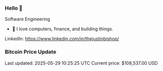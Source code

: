 ### Hello 🤙  

Software Engineering

- 🔭 I love computers, finance, and building things.
  
LinkedIn: https://www.linkedin.com/in/thejustinbishop/  





















































































































































































































































































































































































































































































































### Bitcoin Price Update
Last updated: 2025-05-29 10:25:25 UTC
Current price: $108,537.00 USD
